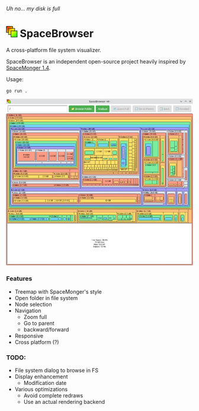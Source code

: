 _Uh no... my disk is full_

# <img src="web/logo.svg " height="30">  SpaceBrowser

A cross-platform file system visualizer.

SpaceBrowser is an independent open-source project heavily inspired by [SpaceMonger 1.4](https://github.com/seanofw/spacemonger1).

Usage:
```
go run .
```


<img src="web/screenshot.jpg ">

### Features
 - Treemap with SpaceMonger's style
 - Open folder in file system
 - Node selection
 - Navigation
    - Zoom full
    - Go to parent
    - backward/forward
 - Responsive
 - Cross platform (?)

### TODO:
 - File system dialog to browse in FS
 - Display enhancement
   - Modification date
 - Various optimizations
   - Avoid complete redraws
   - Use an actual rendering backend

